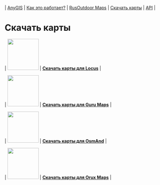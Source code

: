 | [AnyGIS][01] | [Как это работает?][02] | [RusOutdoor Maps][03] | [Скачать карты][04] | [API][05] |


[01]: https://nnngrach.github.io/AnyGIS_maps/index
[02]: https://nnngrach.github.io/AnyGIS_maps/Web/Html/Description
[03]: https://nnngrach.github.io/AnyGIS_maps/Web/Html/RusOutdoor
[04]: https://nnngrach.github.io/AnyGIS_maps/Web/Html/DownloadPage
[05]: https://nnngrach.github.io/AnyGIS_maps/Web/Html/Api



# Скачать карты


| <img src="https://nnngrach.github.io/AnyGIS_maps/Web/Img/icon_locus.png" width="100"/> | **[Скачать карты для Locus][11]** |

| <img src="https://nnngrach.github.io/AnyGIS_maps/Web/Img/icon_guru.png" width="100"/> | **[Скачать карты для Guru Maps][12]** |

| <img src="https://nnngrach.github.io/AnyGIS_maps/Web/Img/icon_osmand.png" width="100"/> | **[Скачать карты для OsmAnd][14]** |

| <img src="https://nnngrach.github.io/AnyGIS_maps/Web/Img/icon_orux.png" width="100"/> | **[Скачать карты для Orux Maps][13]** |





[11]: https://nnngrach.github.io/AnyGIS_maps/Web/Html/Locus
[12]: https://nnngrach.github.io/AnyGIS_maps/Web/Html/Galileo
[13]: https://nnngrach.github.io/AnyGIS_maps/Web/Html/Orux
[14]: https://nnngrach.github.io/AnyGIS_maps/Web/Html/Osmand



